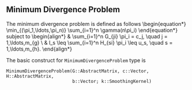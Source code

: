 ## Minimum Divergence Problem
The minimum divergence problem is defined as follows
\begin{equation*}
\min_{(\pi_1,\ldots,\pi_n)} \sum_{i=1}^n \gamma(n\pi_i)
\end{equation*}
subject to
\begin{align*}
& \sum_{i=1}^n G_{ji} \pi_i = c_j, \quad j = 1,\ldots,m_{g}   \\
& l_s \leq \sum_{i=1}^n H_{si} \pi_i \leq u_s, \quad s = 1,\ldots,m_{h}.
\end{align*}

The basic construct for `MinimumDivergenceProblem` type is
```
MinimumDivergenceProblem(G::AbstractMatrix, c::Vector, H::AbstractMatrix,
                         b::Vector; k::SmoothingKernel)
```





